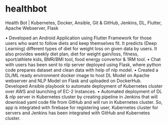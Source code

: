 # healthbot

Health Bot | Kubernetes, Docker, Ansible, Git & GitHub, Jenkins, DL, Flutter, Apache Webserver, Flask

•	Developed an Android Application using Flutter Framework for those users who want to follow diets and keep themselves fit. It predicts (Deep Learning) different types of diet for weight loss on given data by users. It also provides weekly diet plan, diet for weight gain/loss, fitness, sport/athlete kids, BMR/BMI tool, food energy convertor & 1RM tool. 
•	Chat with users has been sent to nlp server deployed using Flask, where python code prepares dataset and clean data with help of nlp model. 
•	Created a DL/ML ready environment docker image to host DL Model on Apache webserver and NLP Model on Flask and uploaded on DockerHub. Developed Ansible playbook to automate deployment of Kubernetes cluster over AWS and launching of EC-2 Instances. 
•	Automated deployment of DL & nlp server in Kubernetes cluster by creating pipeline in Jenkins that will download yaml code file from GitHub and will run in Kubernetes cluster. So, app is integrated with firebase for registering user, Kubernetes cluster for servers and Jenkins has been integrated with GitHub and Kubernetes cluster.
